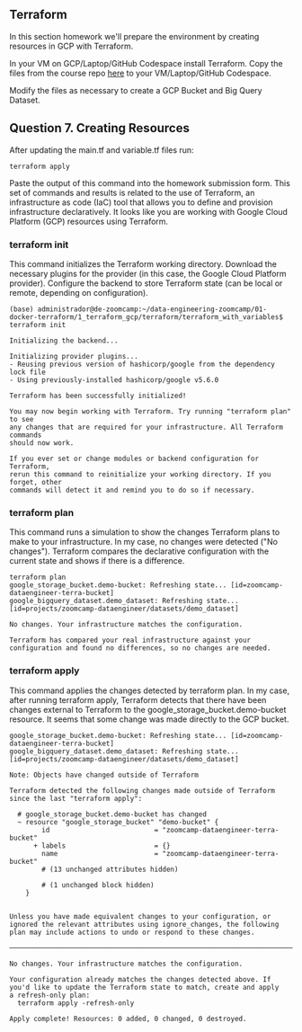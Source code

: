 
## Terraform

In this section homework we'll prepare the environment by creating resources in GCP with Terraform.

In your VM on GCP/Laptop/GitHub Codespace install Terraform. 
Copy the files from the course repo
[here](https://github.com/DataTalksClub/data-engineering-zoomcamp/tree/main/01-docker-terraform/1_terraform_gcp/terraform) to your VM/Laptop/GitHub Codespace.

Modify the files as necessary to create a GCP Bucket and Big Query Dataset.


## Question 7. Creating Resources

After updating the main.tf and variable.tf files run:

```
terraform apply
```

Paste the output of this command into the homework submission form.
This set of commands and results is related to the use of Terraform, an infrastructure as code (IaC) tool that allows you to define and provision infrastructure declaratively. It looks like you are working with Google Cloud Platform (GCP) resources using Terraform.

### terraform init

This command initializes the Terraform working directory.
Download the necessary plugins for the provider (in this case, the Google Cloud Platform provider).
Configure the backend to store Terraform state (can be local or remote, depending on configuration).
```
(base) administrador@de-zoomcamp:~/data-engineering-zoomcamp/01-docker-terraform/1_terraform_gcp/terraform/terraform_with_variables$ terraform init

Initializing the backend...

Initializing provider plugins...
- Reusing previous version of hashicorp/google from the dependency lock file
- Using previously-installed hashicorp/google v5.6.0

Terraform has been successfully initialized!

You may now begin working with Terraform. Try running "terraform plan" to see
any changes that are required for your infrastructure. All Terraform commands
should now work.

If you ever set or change modules or backend configuration for Terraform,
rerun this command to reinitialize your working directory. If you forget, other
commands will detect it and remind you to do so if necessary.
```

### terraform plan
This command runs a simulation to show the changes Terraform plans to make to your infrastructure.
In my case, no changes were detected ("No changes"). Terraform compares the declarative configuration with the current state and shows if there is a difference.

```
terraform plan
google_storage_bucket.demo-bucket: Refreshing state... [id=zoomcamp-dataengineer-terra-bucket]
google_bigquery_dataset.demo_dataset: Refreshing state... [id=projects/zoomcamp-dataengineer/datasets/demo_dataset]

No changes. Your infrastructure matches the configuration.

Terraform has compared your real infrastructure against your configuration and found no differences, so no changes are needed.
```
### terraform apply
This command applies the changes detected by terraform plan.
In my case, after running terraform apply, Terraform detects that there have been changes external to Terraform to the google_storage_bucket.demo-bucket resource. It seems that some change was made directly to the GCP bucket.

```
google_storage_bucket.demo-bucket: Refreshing state... [id=zoomcamp-dataengineer-terra-bucket]
google_bigquery_dataset.demo_dataset: Refreshing state... [id=projects/zoomcamp-dataengineer/datasets/demo_dataset]

Note: Objects have changed outside of Terraform

Terraform detected the following changes made outside of Terraform since the last "terraform apply":

  # google_storage_bucket.demo-bucket has changed
  ~ resource "google_storage_bucket" "demo-bucket" {
        id                          = "zoomcamp-dataengineer-terra-bucket"
      + labels                      = {}
        name                        = "zoomcamp-dataengineer-terra-bucket"
        # (13 unchanged attributes hidden)

        # (1 unchanged block hidden)
    }


Unless you have made equivalent changes to your configuration, or ignored the relevant attributes using ignore_changes, the following
plan may include actions to undo or respond to these changes.

─────────────────────────────────────────────────────────────────────────────────────────────────────────────────────────────────────

No changes. Your infrastructure matches the configuration.

Your configuration already matches the changes detected above. If you'd like to update the Terraform state to match, create and apply
a refresh-only plan:
  terraform apply -refresh-only

Apply complete! Resources: 0 added, 0 changed, 0 destroyed.
```